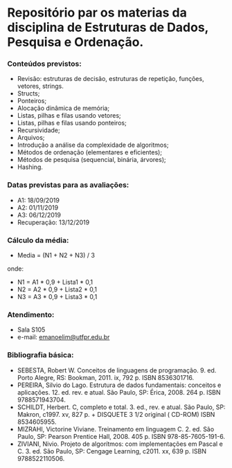 # Repositório par os materias da disciplina de Estruturas de Dados, Pesquisa e Ordenação.

### Conteúdos previstos:
- Revisão: estruturas de decisão, estruturas de repetição, funções, vetores, strings.
- Structs;
- Ponteiros;
- Alocação dinâmica de memória;
- Listas, pilhas e filas usando vetores;
- Listas, pilhas e filas usando ponteiros;
- Recursividade;
- Arquivos;
- Introdução a análise da complexidade de algoritmos;
- Métodos de ordenação (elementares e eficientes);
- Métodos de pesquisa (sequencial, binária, árvores);
- Hashing.


### Datas previstas para as avaliações:
- A1: 18/09/2019
- A2: 01/11/2019
- A3: 06/12/2019
- Recuperação: 13/12/2019

### Cálculo da média:
- Media = (N1 + N2 + N3) / 3

onde:
- N1 = A1 * 0,9 + Lista1 * 0,1
- N2 = A2 * 0,9 + Lista2 * 0,1
- N3 = A3 * 0,9 + Lista3 * 0,1

### Atendimento:
- Sala S105
- e-mail: emanoelim@utfpr.edu.br

### Bibliografia básica:
- SEBESTA, Robert W. Conceitos de linguagens de programação. 9. ed. Porto Alegre, RS: Bookman, 2011. ix, 792 p. ISBN 8536301716.
- PEREIRA, Silvio do Lago. Estrutura de dados fundamentais: conceitos e aplicações. 12. ed. rev. e atual. São Paulo, SP: Érica, 2008. 264 p. ISBN 9788571943704.
- SCHILDT, Herbert. C, completo e total. 3. ed., rev. e atual. São Paulo, SP: Makron, c1997. xv, 827 p. + DISQUETE 3 1/2 original ( CD-ROM) ISBN 8534605955.
- MIZRAHI, Victorine Viviane. Treinamento em linguagem C. 2. ed. São Paulo, SP: Pearson Prentice Hall, 2008. 405 p. ISBN 978-85-7605-191-6.
- ZIVIANI, Nivio. Projeto de algorítmos: com implementações em Pascal e C. 3. ed. São Paulo, SP: Cengage Learning, c2011. xx, 639 p. ISBN 9788522110506. 
